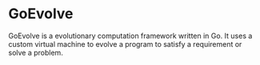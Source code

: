 GoEvolve
=======

GoEvolve is a evolutionary computation framework written in Go. It uses a custom virtual machine to evolve a program to satisfy a requirement or solve a problem.